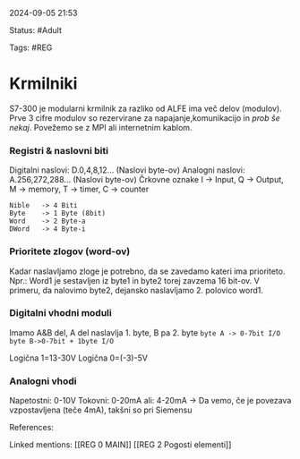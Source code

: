 2024-09-05 21:53

Status: #Adult 

Tags: #REG

# Krmilniki
S7-300 je modularni krmilnik za razliko od ALFE ima več delov (modulov).
Prve 3 cifre modulov so rezervirane za napajanje,komunikacijo in *prob še nekaj*.
Povežemo se z MPI ali internetnim kablom.

### Registri & naslovni biti
Digitalni naslovi: D.0,4,8,12... (Naslovi byte-ov)
Analogni naslovi: A.256,272,288... (Naslovi byte-ov)
Črkovne oznake I -> Input, Q -> Output, M -> memory, T -> timer, C -> counter

	Nible   -> 4 Biti
	Byte    -> 1 Byte (8bit)
	Word    -> 2 Byte-a
	DWord   -> 4 Byte-i
### Prioritete zlogov (word-ov)
Kadar naslavljamo zloge je potrebno, da se zavedamo kateri ima prioriteto. 
Npr.: Word1 je sestavljen iz byte1 in byte2 torej zavzema 16 bit-ov.
V primeru, da nalovimo byte2, dejansko naslavljamo 2. polovico word1.

### Digitalni vhodni moduli
Imamo A&B del, A del naslavlja 1. byte, B pa 2. byte
	`byte A -> 0-7bit I/O`
	`byte B->0-7bit + 1byte I/O`


Logična 1=13-30V
Logična 0=(-3)-5V

### Analogni vhodi
Napetostni: 0-10V
Tokovni: 0-20mA
ali: 4-20mA -> Da vemo, če je povezava vzpostavljena (teče 4mA), takšni so pri Siemensu


References:

Linked mentions:
[[REG 0 MAIN]]
[[REG 2 Pogosti elementi]]